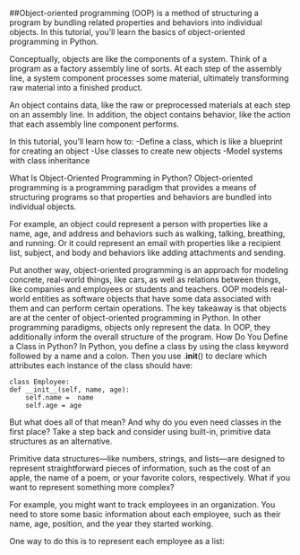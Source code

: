 ##Object-oriented programming (OOP)
is a method of structuring a program by bundling related properties and behaviors into individual objects. In this tutorial, you’ll learn the basics of object-oriented programming in Python.

Conceptually, objects are like the components of a system. Think of a program as a factory assembly line of sorts. At each step of the assembly line, a system component processes some material, ultimately transforming raw material into a finished product.

An object contains data, like the raw or preprocessed materials at each step on an assembly line. In addition, the object contains behavior, like the action that each assembly line component performs.

In this tutorial, you’ll learn how to:
 -Define a class, which is like a blueprint for creating an object
 -Use classes to create new objects
 -Model systems with class inheritance

 What Is Object-Oriented Programming in Python?
Object-oriented programming is a programming paradigm that provides a means of structuring programs so that properties and behaviors are bundled into individual objects.

For example, an object could represent a person with properties like a name, age, and address and behaviors such as walking, talking, breathing, and running. Or it could represent an email with properties like a recipient list, subject, and body and behaviors like adding attachments and sending.

Put another way, object-oriented programming is an approach for modeling concrete, real-world things, like cars, as well as relations between things, like companies and employees or students and teachers. OOP models real-world entities as software objects that have some data associated with them and can perform certain operations.
The key takeaway is that objects are at the center of object-oriented programming in Python. In other programming paradigms, objects only represent the data. In OOP, they additionally inform the overall structure of the program.
How Do You Define a Class in Python?
In Python, you define a class by using the class keyword followed by a name and a colon. Then you use .__init__() to declare which attributes each instance of the class should have:

    class Employee:
    def __init__(self, name, age):
        self.name =  name
        self.age = age

But what does all of that mean? And why do you even need classes in the first place? Take a step back and consider using built-in, primitive data structures as an alternative.

Primitive data structures—like numbers, strings, and lists—are designed to represent straightforward pieces of information, such as the cost of an apple, the name of a poem, or your favorite colors, respectively. What if you want to represent something more complex?

For example, you might want to track employees in an organization. You need to store some basic information about each employee, such as their name, age, position, and the year they started working.

One way to do this is to represent each employee as a list:

